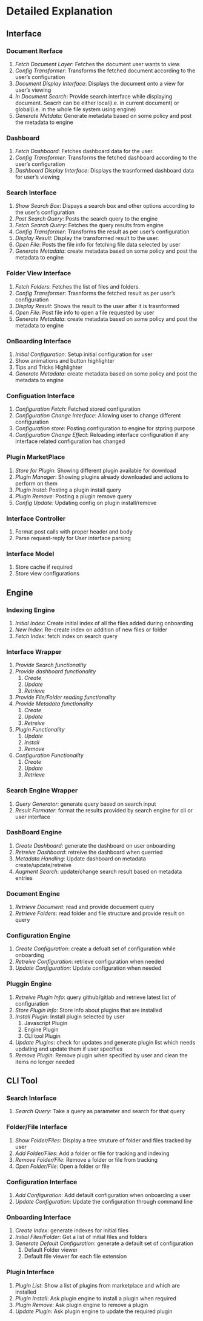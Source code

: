# Detailed Explanation

## Interface

### Document Iterface

1. _Fetch Document Layer_: Fetches the document user wants to view.
2. _Config Transformer_: Transforms the fetched document according to the user’s configuration
3. _Document Display Interface_: Displays the document onto a view for user’s viewing
4. _In Document Search_: Provide search interface while displaying document. Seacrh can be either local(i.e. in current document) or global(i.e. in the whole file system using engine)
5. _Generate Metdata_: Generate metadata based on some policy and post the metadata to engine

### Dashboard

1. _Fetch Dashboard_: Fetches dashboard data for the user.
2. _Config Transformer_: Transforms the fetched dashboard according to the user’s configuration
3. _Dashboard Display Interface_: Displays the trasnformed dashboard data for user’s viewing

### Search Interface

1. _Show Search Box_: Dispays a search box and other options according to the user’s configuration
2. _Post Search Query_: Posts the search query to the engine
3. _Fetch Search Query_: Fetches the query results from engine
4. _Config Transformer_: Transforms the result as per user’s configuration
5. _Display Result_: Display the transformed result to the user.
6. _Open File_: Posts the file info for fetching file data selected by user
7. _Generate Metadata_: create metadata based on some policy and post the metadata to engine

### Folder View Interface

1. _Fetch Folders_: Fetches the list of files and folders.
2. _Config Transformer_: Trasnforms the fetched result as per user’s configuration
3. _Display Result_: Shows the result to the user after it is trasnformed
4. _Open File_: Post file info to open a file requested by user
5. _Generate Metadata_: create metadata based on some policy and post the metadata to engine

### OnBoarding Interface

1. _Initial Configuration_: Setup initial configuration for user
2. Show animations and button highlighter
3. Tips and Tricks Highlighter
4. _Generate Metadata_: create metadata based on some policy and post the metadata to engine

### Configuation Interface

1. _Configuration Fetch_: Fetched stored configuration
2. _Configuration Change Interface_: Allowing user to change different configuration
3. _Configuration store_: Posting configuration to engine for stpring purpose
4. _Configuration Change Effect_: Reloading interface configuration if any interface related configuration has changed

### Plugin MarketPlace

1. _Store for Plugin_: Showing different plugin available for download
2. _Plugin Manager_: Showing plugins already downloaded and actions to perform on them
3. _Plugin Instal_: Posting a plugin install query
4. _Plugin Remove_: Posting a plugin remove query
5. _Config Update_: Updating config on plugin install/remove

### Interface Controller

1. Format post calls with proper header and body
2. Parse request-reply for User interface parsing

### Interface Model

1. Store cache if required
2. Store view configurations



## Engine

### Indexing Engine

1. _Initial Index_: Create initial index of all the files added during onboarding
2. _New Index_: Re-create index on addition of new files or folder
3. _Fetch Index_: fetch index on search query

### Interface Wrapper

1. _Provide Search functionality_
2. _Provide dashboard functionality_
   1. _Create_
   2. _Update_
   3. _Retrieve_
3. _Provide File/Folder reading functionality_
4. _Provide Metadata functionality_
   1. _Create_
   2. _Update_
   3. _Retreive_
5. _Plugin Functionality_
   1. _Update_
   2. _Install_
   3. _Remove_
6. _Configuration Functionality_
   1. _Create_
   2. _Update_
   3. _Retrieve_

### Search Engine Wrapper

1. _Query Generator_: generate query based on search input
2. _Result Formater_: format the results provided by search engine for cli or user interface 

### DashBoard Engine

1. _Create Dashboard_: generate the dashboard on user onboarding
2. _Retreive Dashboard_: retreive the dashboard when querried
3. _Metadata Handling_: Update dashboard on metadata create/update/retreive
4. _Augment Search_: update/change search result based on metadata entries

### Document Engine

1. _Retrieve Document_: read and provide docuement query
2. _Retrieve Folders_: read folder and file structure and provide result on query

### Configuration Engine

1. _Create Configuration_: create a defualt set of configuration while onboarding
2. _Retreive Configuration_: retrieve configuration when needed
3. _Update Configuration_: Update configuration when needed

### Pluggin Engine

1. _Retreive Plugin Info_: query github/gitlab and retrieve latest list of configuration
2. _Store Plugin info_: Store info about plugins that are installed
3. _Install Plugin_: Install plugin selected by user
   1. Javascript Plugin
   2. Engine Plugin
   3. CLI tool Plugin
4. _Update Plugins_: check for updates and generate plugin list which needs updating and update them if user specifies
5. _Remove Plugin_: Remove plugin when specified by user and clean the items no longer needed



## CLI Tool

### Search Interface

1. _Search Query_: Take a query as parameter and search for that query

### Folder/File Interface

1. _Show Folder/Files_: Display a tree struture of folder and files tracked by user
2. _Add Folder/Files_: Add a folder or file for tracking and indexing
3. _Remove Folder/File_: Remove a folder or file from tracking
4. _Open Folder/File_: Open a folder or file

### Configuration Interface

1. _Add Configuration_: Add default configuration when onboarding a user
2. _Update Configuration_: Update the configuration through command line

### Onboarding Interface

1. _Create Index_: generate indexes for initial files
2. _Initial Files/Folder_: Get a list of initial files and folders
3. _Generate Default Configuration_: generate a default set of configuration 
   1. Default Folder viewer
   2. Default file viewer for each file extension

### Plugin Interface

1. _Plugin List_: Show a list of plugins from marketplace and which are installed
2. _Plugin Install_: Ask plugin engine to install a plugin when required
3. _Plugin Remove_: Ask plugin engine to remove a plugin
4. _Update Plugin_: Ask plugin engine to update the required plugin